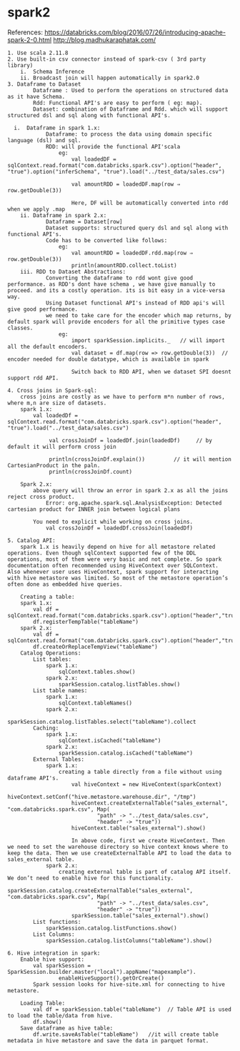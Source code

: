# spark2
References:
https://databricks.com/blog/2016/07/26/introducing-apache-spark-2-0.html
http://blog.madhukaraphatak.com/

	1. Use scala 2.11.8
	2. Use built-in csv connector instead of spark-csv ( 3rd party library)
		i.  Schema Inference
		ii. Broadcast join will happen automatically in spark2.0
	3. Dataframe to Dataset
			Dataframe : Used to perform the operations on structured data as it have Schema.
			Rdd: Functional API's are easy to perform ( eg: map).
			Dataset: combination of Dataframe and Rdd. which will support structured dsl and sql along with functional API's.
			
      i.  Dataframe in spark 1.x:
				Dataframe: to process the data using domain specific language (dsl) and sql.
				RDD: will provide the functional API'scala
					eg:
						val loadedDF = sqlContext.read.format("com.databricks.spark.csv").option("header", "true").option("inferSchema", "true").load("../test_data/sales.csv")
						
						val amountRDD = loadedDF.map(row ⇒ row.getDouble(3))
						
						Here, DF will be automatically converted into rdd when we apply .map
		ii. Dataframe in spark 2.x:
				Dataframe = Dataset[row]
				Dataset supports: structured query dsl and sql along with functional API's.
				Code has to be converted like follows:
					eg: 
						val amountRDD = loadedDF.rdd.map(row ⇒ row.getDouble(3))
						println(amountRDD.collect.toList)
		iii. RDD to Dataset Abstractions:
				Converting the dataframe to rdd wont give good performance. as RDD's dont have schema , we have give manually to proceed. and its a costly operation. its is bit easy in a vice-versa way.	
				Using Dataset functional API's instead of RDD api's will give good performance.
				we need to take care for the encoder which map returns, by default spark will provide encoders for all the primitive types case classes.
					eg: 
						import sparkSession.implicits._   // will import all the default encoders.
						val dataset = df.map(row => row.getDouble(3))  // encoder needed for double datatype, which is available in spark
						
						Switch back to RDD API, when we dataset SPI doesnt support rdd API.
	
	4. Cross joins in Spark-sql:
		cross joins are costly as we have to perform m*n number of rows, where m,n are size of datasets.
		spark 1.x:
			val loadedDf = sqlContext.read.format("com.databricks.spark.csv").option("header", "true").load("../test_data/sales.csv")
				
				 val crossJoinDf = loadedDf.join(loadedDf)     // by default it will perform cross join 
				
				 println(crossJoinDf.explain()) 		// it will mention CartesianProduct in the paln.
				 println(crossJoinDf.count)
				 
		Spark 2.x:
			above query will throw an error in spark 2.x as all the joins reject cross product.
				Error: org.apache.spark.sql.AnalysisException: Detected cartesian product for INNER join between logical plans
				
			You need to explicit while working on cross joins.
				val crossJoinDf = loadedDf.crossJoin(loadedDf)
				
	5. Catalog API:
		spark 1.x is heavily depend on hive for all metastore related operations. Even though sqlContext supported few of the DDL operations, most of them were very basic and not complete. So spark documentation often recommended using HiveContext over SQLContext. Also whenever user uses HiveContext, spark support for interacting with hive metastore was limited. So most of the metastore operation’s often done as embedded hive queries.
		
		Creating a table:
		spark 1.x:
			val df = sqlContext.read.format("com.databricks.spark.csv").option("header","true").load("/path")
			df.registerTempTable("tableName")
		spark 2.x:
			val df = sqlContext.read.format("com.databricks.spark.csv").option("header","true").load("/path")
			df.createOrReplaceTempView("tableName")
		Catalog Operations:
			List tables:
				spark 1.x:
					sqlContext.tables.show()
				spark 2.x:
					sparkSession.catalog.listTables.show()
			List table names:
				spark 1.x:
					sqlContext.tableNames()
				spark 2.x:
					sparkSession.catalog.listTables.select("tableName").collect
			Caching:
				spark 1.x:
					sqlContext.isCached("tableName")
				spark 2.x:
					sparkSession.catalog.isCached("tableName")
			External Tables:
				spark 1.x:
					creating a table directly from a file without using dataframe API's.
						val hiveContext = new HiveContext(sparkContext)
						hiveContext.setConf("hive.metastore.warehouse.dir", "/tmp")
						hiveContext.createExternalTable("sales_external", "com.databricks.spark.csv", Map(
								"path" -> "../test_data/sales.csv",
								"header" -> "true"))
						hiveContext.table("sales_external").show()
						
						In above code, first we create HiveContext. Then we need to set the warehouse directory so hive context knows where to keep the data. Then we use createExternalTable API to load the data to sales_external table.
				spark 2.x: 
					creating external table is part of catalog API itself. We don’t need to enable hive for this functionality.
						sparkSession.catalog.createExternalTable("sales_external", "com.databricks.spark.csv", Map(
								"path" -> "../test_data/sales.csv",
								"header" -> "true"))
						sparkSession.table("sales_external").show()
			List functions:
				sparkSession.catalog.listFunctions.show()
			List Columns:
				sparkSession.catalog.listColumns("tableName").show()
	
	6. Hive integration in spark:
		Enable hive support:
			val sparkSession = SparkSession.builder.master("local").appName("mapexample").
					enableHiveSupport().getOrCreate()
			Spark session looks for hive-site.xml for connecting to hive metastore.
			
		Loading Table:
			val df = sparkSession.table("tableName")  // Table API is used to load the table/data from hive.
			df.show()
		Save dataframe as hive table:
			df.write.saveAsTable("tableName")   //it will create table metadata in hive metastore and save the data in parquet format.
			
	
